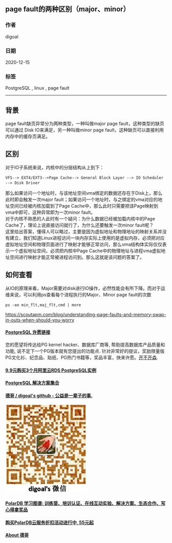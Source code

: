 ## page fault的两种区别（major、minor）  
  
### 作者  
digoal  
  
### 日期  
2020-12-15  
  
### 标签  
PostgreSQL , linux , page fault   
  
----  
  
## 背景  
page fault缺页异常分为两种类型，一种叫做major page fault，这种类型的缺页可以通过 Disk IO来满足，另一种叫做minor page fault，这种缺页可以直接利用内存中的缓存页满足。  
  
## 区别  
对于IO子系统来说，内核中的分层结构从上到下：  
  
```  
VFS--> EXT4/EXT3-->Page Cache--> General Block Layer --> IO Scheduler --> Disk Driver  
```  
  
那么如果访问一个地址时，与该地址空间vma绑定的数据还存在于Disk上，那么此时即会触发一次major fault；如果访问一个地址时，与之绑定的vma对应的地址空间已经被内核加载到了Page Cache中，那么此时只需要把该Page映射到vma中即可，这种异常即为一次minor fault。  
对于内核不熟悉的人此时有一个疑问：为什么数据已经被加载内核中的Page Cache了，理论上说直接访问就行了，为什么还要触发一次minor fault呢？  
这里给出答案，懂得人可以略过，主要是因为虚拟地址和物理地址的映射关系并没有建立，我们知道Linux进程访问一块内存实际上使用的是虚拟内存，必须把对应虚拟地址空间和物理页面进行了映射才能够正常访问，那么vma结构体实际仅仅表示一个虚拟地址空间，必须把内核中Page Cache中的物理地址与进程vma虚拟地址空间进行映射才能正常被进程访问到。那么这就是该问题的答案了。  
  
## 如何查看  
从IO的原理来看，Major需要对disk进行IO操作，必然性能会有所下降。而对于运维来说，可以利用ps查看每个进程执行的Major、Minor page fault的次数  
  
```  
ps -eo min_flt,maj_flt,cmd | more  
```  
  
https://scoutapm.com/blog/understanding-page-faults-and-memory-swap-in-outs-when-should-you-worry  
  
#### [PostgreSQL 许愿链接](https://github.com/digoal/blog/issues/76 "269ac3d1c492e938c0191101c7238216")
您的愿望将传达给PG kernel hacker、数据库厂商等, 帮助提高数据库产品质量和功能, 说不定下一个PG版本就有您提出的功能点. 针对非常好的提议，奖励限量版PG文化衫、纪念品、贴纸、PG热门书籍等，奖品丰富，快来许愿。[开不开森](https://github.com/digoal/blog/issues/76 "269ac3d1c492e938c0191101c7238216").  
  
  
#### [9.9元购买3个月阿里云RDS PostgreSQL实例](https://www.aliyun.com/database/postgresqlactivity "57258f76c37864c6e6d23383d05714ea")
  
  
#### [PostgreSQL 解决方案集合](https://yq.aliyun.com/topic/118 "40cff096e9ed7122c512b35d8561d9c8")
  
  
#### [德哥 / digoal's github - 公益是一辈子的事.](https://github.com/digoal/blog/blob/master/README.md "22709685feb7cab07d30f30387f0a9ae")
  
  
![digoal's wechat](../pic/digoal_weixin.jpg "f7ad92eeba24523fd47a6e1a0e691b59")
  
  
#### [PolarDB 学习图谱: 训练营、培训认证、在线互动实验、解决方案、生态合作、写心得拿奖品](https://www.aliyun.com/database/openpolardb/activity "8642f60e04ed0c814bf9cb9677976bd4")
  
  
#### [购买PolarDB云服务折扣活动进行中, 55元起](https://www.aliyun.com/activity/new/polardb-yunparter?userCode=bsb3t4al "e0495c413bedacabb75ff1e880be465a")
  
  
#### [About 德哥](https://github.com/digoal/blog/blob/master/me/readme.md "a37735981e7704886ffd590565582dd0")
  
